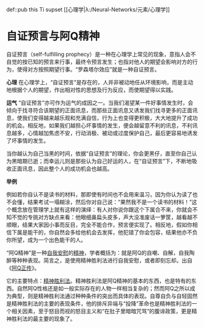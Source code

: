 def::pub this Ti supset [[心理学|λ:/Neural-Networks/元素/心理学]]


# 自证预言与阿Q精神

自证预言（self-fulfilling prophecy）是一种在心理学上常见的现象，意指人会不自觉的按已知的预言来行事，最终令预言发生；也指对他人的期望会影响对方的行为，使得对方按照期望行事。“罗森塔尔效应”就是一种自证预言。

**心理**
在心理学上，“自证预言”是存在的，人并非被动地任从环境影响，而是主动地根据个人的期望，作出相对性的思想及行为反应，而使期望得以实践。

**运气**
“自证预言”亦可作为运气的成因之一。当我们渴望某一件好事情发生时，会倾向于找寻符合该期望的正面讯息，而那些正面讯息又诱发我们找寻更多的正面讯息，使我们变得越来越乐观和充满自信，行为上也变得更积极，大大地提升了成功的机会。相反地，如果我们越担心坏事情的发生，便会越留意不利的讯息，不利讯息越多，心情越加焦虑不安，行动消极、被动或过度保护自己，最后更容易地诱发了坏事情的发生。

当你越认为自己当黑的时间，依据“自证预言”的理论，你会更黑仔，直至你自己认为黑暗期已逝；而幸运儿则是那些认为自己好运的人，在“自证预言”下，不断地吸收正面讯息，因此整个人的成功机会也越高。

**举例**

例如若你自认不是读书的材料，那即使有时间也不会用来温习，因为你认为读了也不会懂，结果考试一塌糊涂，然后你对自己说：“果然我不是一个读书的材料！”这个概念放在管理学上就有这样的演绎：有人对你说你跟这个下属合不来，你就会不知不觉的专挑对方缺点来看：他眼细鼻扁头皮多，声大没准废话一箩筐，越看越不顺眼，结果大家因小事而反目，完全不能合作，预言便实现了。相反地，假如你相信下属是能干的，你自然会多给他机会去发挥，他犯错了你会包容，结果他亦不负你所望，成为一个出色能干的人。





“阿Q精神”是一种[自我安慰](https://baike.baidu.com/item/%E8%87%AA%E6%88%91%E5%AE%89%E6%85%B0/4670464)的[精神](https://baike.baidu.com/item/%E7%B2%BE%E7%A5%9E/18441)，学者概括为：就是阿Q的自嘲、自解，自我陶醉等种种表现。简言之，是使用精神胜利法进行自我安慰，或者即刻忘却。出自《[阿Q正传](https://baike.baidu.com/item/%E9%98%BFQ%E6%AD%A3%E4%BC%A0/448)》。

它的主要特点：[精神胜利法](https://baike.baidu.com/item/%E7%B2%BE%E7%A5%9E%E8%83%9C%E5%88%A9%E6%B3%95/2262553)。精神胜利法是阿Q精神的基本的东西，也是特有的东西。自然阿Q性格还是如一般实际存在的人物一样相当复杂的；然而阿Q之所以成为典型，则是精神胜利法通过种种条件的突出而具体的表现。自尊自负与自轻固然是精神胜利法的主要的表现条件，他的排斥异端与“投降”革命也是精神胜利法的一个相关因素，至于怒目而视的怒目主义和“在肚子里暗暗咒骂”的腹诽政策，更是精神胜利法的最主要的现象了。